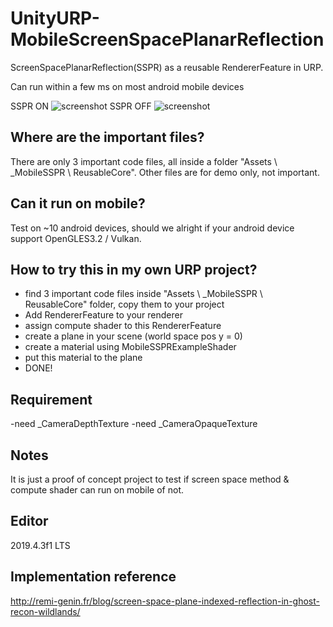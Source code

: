 # UnityURP-MobileScreenSpacePlanarReflection
 ScreenSpacePlanarReflection(SSPR) as a reusable RendererFeature in URP.

 Can run within a few ms on most android mobile devices
 
 SSPR ON
 ![screenshot](https://i.imgur.com/cNaVHLK.png)
 SSPR OFF
 ![screenshot](https://i.imgur.com/0WCIcTM.png)

 Where are the important files?
-------------------
 There are only 3 important code files, all inside a folder "Assets \ _MobileSSPR \ ReusableCore".
 Other files are for demo only, not important.
 
 Can it run on mobile?
-------------------
 Test on ~10 android devices, should we alright if your android device support OpenGLES3.2 / Vulkan.
 
 How to try this in my own URP project?
 -------------------
 - find 3 important code files inside "Assets \ _MobileSSPR \ ReusableCore" folder, copy them to your project
 - Add RendererFeature to your renderer
 - assign compute shader to this RendererFeature
 - create a plane in your scene (world space pos y = 0)
 - create a material using MobileSSPRExampleShader
 - put this material to the plane
 - DONE!
 
 Requirement
 -------------------
 -need _CameraDepthTexture
 -need _CameraOpaqueTexture
 
 Notes
 -------------------
 It is just a proof of concept project to test if screen space method & compute shader can run on mobile of not.
 
 Editor
 -------------------
2019.4.3f1 LTS

Implementation reference
-------------------
http://remi-genin.fr/blog/screen-space-plane-indexed-reflection-in-ghost-recon-wildlands/
 
 
